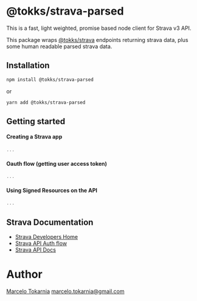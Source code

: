 # @tokks/strava-parsed

This is a fast, light weighted, promise based node client for Strava v3 API.

This package wraps [@tokks/strava](https://github.com/marcelotokarnia/strava-maps/blob/master/packages/strava/README.md) endpoints returning strava data, plus some human readable parsed strava data.

## Installation

```bash
npm install @tokks/strava-parsed
```

or

```bash
yarn add @tokks/strava-parsed
```

## Getting started

#### Creating a Strava app

```js
...
```

#### Oauth flow (getting user access token)

```js
...
```

#### Using Signed Resources on the API

```js
...
```

## Strava Documentation

- [Strava Developers Home](http://www.strava.com/developers)
- [Strava API Auth flow](https://developers.strava.com/docs/authentication/)
- [Strava API Docs](https://developers.strava.com/docs/reference/)

# Author

[Marcelo Tokarnia](https://marcelo.tokarnia.tech) <marcelo.tokarnia@gmail.com>
